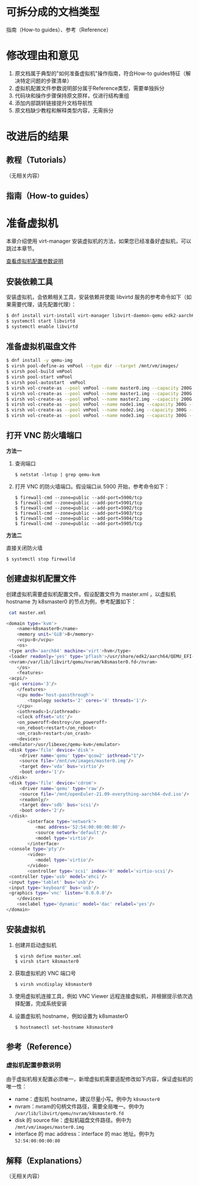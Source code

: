# 可拆分成的文档类型

指南（How-to guides）、参考（Reference）

# 修改理由和意见

1. 原文档属于典型的"如何准备虚拟机"操作指南，符合How-to guides特征（解决特定问题的步骤清单）
2. 虚拟机配置文件参数说明部分属于Reference类型，需要单独拆分
3. 代码块和操作步骤保持原文原样，仅进行结构重组
4. 添加内部跳转链接提升文档导航性
5. 原文档缺少教程和解释类型内容，无需拆分

# 改进后的结果

## 教程（Tutorials）

（无相关内容）

## 指南（How-to guides）

# 准备虚拟机

本章介绍使用 virt-manager 安装虚拟机的方法，如果您已经准备好虚拟机，可以跳过本章节。

[查看虚拟机配置参数说明](#参考-虚拟机配置参数说明)

## 安装依赖工具

安装虚拟机，会依赖相关工具，安装依赖并使能 libvirtd 服务的参考命令如下（如果需要代理，请先配置代理）：

```bash
$ dnf install virt-install virt-manager libvirt-daemon-qemu edk2-aarch64.noarch virt-viewer
$ systemctl start libvirtd
$ systemctl enable libvirtd
```

## 准备虚拟机磁盘文件

```bash
$ dnf install -y qemu-img
$ virsh pool-define-as vmPool --type dir --target /mnt/vm/images/
$ virsh pool-build vmPool
$ virsh pool-start vmPool
$ virsh pool-autostart  vmPool
$ virsh vol-create-as --pool vmPool --name master0.img --capacity 200G --allocation 1G --format qcow2
$ virsh vol-create-as --pool vmPool --name master1.img --capacity 200G --allocation 1G --format qcow2
$ virsh vol-create-as --pool vmPool --name master2.img --capacity 200G --allocation 1G --format qcow2
$ virsh vol-create-as --pool vmPool --name node1.img --capacity 300G --allocation 1G --format qcow2
$ virsh vol-create-as --pool vmPool --name node2.img --capacity 300G --allocation 1G --format qcow2
$ virsh vol-create-as --pool vmPool --name node3.img --capacity 300G --allocation 1G --format qcow2
```

## 打开 VNC 防火墙端口

**方法一**

1. 查询端口

   ```shell
   $ netstat -lntup | grep qemu-kvm
   ```

2. 打开 VNC 的防火墙端口。假设端口从 5900 开始，参考命令如下：

   ```shell
   $ firewall-cmd --zone=public --add-port=5900/tcp
   $ firewall-cmd --zone=public --add-port=5901/tcp
   $ firewall-cmd --zone=public --add-port=5902/tcp
   $ firewall-cmd --zone=public --add-port=5903/tcp
   $ firewall-cmd --zone=public --add-port=5904/tcp
   $ firewall-cmd --zone=public --add-port=5905/tcp
   ```

**方法二**

直接关闭防火墙 

```shell
$ systemctl stop firewalld
```

## 创建虚拟机配置文件

创建虚拟机需要虚拟机配置文件。假设配置文件为 master.xml ，以虚拟机 hostname 为 k8smaster0 的节点为例，参考配置如下：

```bash
 cat master.xml

<domain type='kvm'>
    <name>k8smaster0</name>
    <memory unit='GiB'>8</memory>
    <vcpu>8</vcpu>
    <os>
 <type arch='aarch64' machine='virt'>hvm</type>
 <loader readonly='yes' type='pflash'>/usr/share/edk2/aarch64/QEMU_EFI-pflash.raw</loader>
 <nvram>/var/lib/libvirt/qemu/nvram/k8smaster0.fd</nvram>
    </os>
    <features>
 <acpi/>
 <gic version='3'/>
    </features>
    <cpu mode='host-passthrough'>
        <topology sockets='2' cores='4' threads='1'/>
    </cpu>
    <iothreads>1</iothreads>
    <clock offset='utc'/>
    <on_poweroff>destroy</on_poweroff>
    <on_reboot>restart</on_reboot>
    <on_crash>restart</on_crash>
    <devices>
 <emulator>/usr/libexec/qemu-kvm</emulator>
 <disk type='file' device='disk'>
     <driver name='qemu' type='qcow2' iothread="1"/>
     <source file='/mnt/vm/images/master0.img'/>
     <target dev='vda' bus='virtio'/>
     <boot order='1'/>
 </disk>
 <disk type='file' device='cdrom'>
     <driver name='qemu' type='raw'/>
     <source file='/mnt/openEuler-21.09-everything-aarch64-dvd.iso'/>
     <readonly/>
     <target dev='sdb' bus='scsi'/>
     <boot order='2'/>
 </disk>
        <interface type='network'>
           <mac address='52:54:00:00:00:80'/>
           <source network='default'/>
           <model type='virtio'/>
        </interface>
 <console type='pty'/>
        <video>
           <model type='virtio'/>
        </video>
        <controller type='scsi' index='0' model='virtio-scsi'/>
 <controller type='usb' model='ehci'/>
 <input type='tablet' bus='usb'/>
 <input type='keyboard' bus='usb'/>
 <graphics type='vnc' listen='0.0.0.0'/>
    </devices>
    <seclabel type='dynamic' model='dac' relabel='yes'/>
</domain>
```

## 安装虚拟机

1. 创建并启动虚拟机

   ```shell
   $ virsh define master.xml
   $ virsh start k8smaster0
   ```

2. 获取虚拟机的 VNC 端口号

   ```shell
   $ virsh vncdisplay k8smaster0
   ```

3. 使用虚拟机连接工具，例如 VNC Viewer 远程连接虚拟机，并根据提示依次选择配置，完成系统安装

4. 设置虚拟机 hostname，例如设置为 k8smaster0

   ```shell
   $ hostnamectl set-hostname k8smaster0
   ```

## 参考（Reference）

### 虚拟机配置参数说明

由于虚拟机相关配置必须唯一，新增虚拟机需要适配修改如下内容，保证虚拟机的唯一性：

- name：虚拟机 hostname，建议尽量小写。例中为 `k8smaster0`
- nvram：nvram的句柄文件路径，需要全局唯一。例中为  `/var/lib/libvirt/qemu/nvram/k8smaster0.fd`
- disk 的 source file：虚拟机磁盘文件路径。例中为  `/mnt/vm/images/master0.img`
- interface 的 mac address：interface 的 mac 地址。例中为 `52:54:00:00:00:80`

## 解释（Explanations）

（无相关内容）